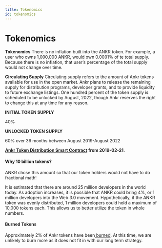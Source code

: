 ```yaml
---
title: Tokenomics
id: tokenomics
---
```


# Tokenomics

**Tokenomics**
There is no inflation built into the ANKR token. For example, a user who owns 1,000,000 ANKR, would own 0.0001% of te total supply. Because there is no inflation, that user’s percentage of the total supply would not change over time.

**Circulating Supply**
Circulating supply refers to the amount of Ankr tokens available for use in the open market. Ankr plans to release the remaining supply for distribution programs, developer grants, and to provide liquidity to future exchange listings. One hundred percent of the token supply is scheduled to be unlocked by August, 2022, though Ankr reserves the right to change this at any time for any reason.

**INITIAL TOKEN SUPPLY**

40%

**UNLOCKED TOKEN SUPPLY**

60% over 36 months between August 2019-August 2022

[**Ankr Token Distribution Smart Contract**](https://etherscan.io/address/0x9c2578bf9e37eb1d0ddf45a410723d95e554cbdd#code) **from 2019-02-21.**

#### Why 10 billion tokens?

ANKR chose this amount so that our token holders would not have to do fractional math!

It is estimated that there are around 25 million developers in the world today. As adoption increases, it is possible that ANKR could bring 4%, or 1 million developers into the Web 3.0 movement. Hypothetically, if the ANKR token was evenly distributed, 1 million developers could hold a maximum of 10,000 tokens each. This allows us to better utilize the token in whole numbers.

#### **Burned Tokens**

Approximately 2% of Ankr tokens have been[ burned](https://etherscan.io/token/0x8290333cef9e6d528dd5618fb97a76f268f3edd4?a=0x000000000000000000000000000000000000dead). At this time, we are unlikely to burn more as it does not fit in with our long term strategy.


